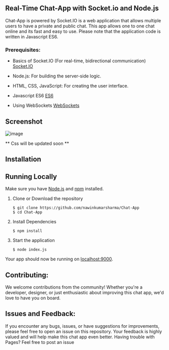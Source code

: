 ## Real-Time Chat-App with Socket.io and Node.js

Chat-App is powered by Socket.IO is a web application that allows multiple users to have a private and public chat.
This app allows one to one chat online and its fast and easy to use. Please note that the application code is written in Javascript ES6.


### Prerequisites: ###
  
  * Basics of Socket.IO (For real-time, bidirectional communication) [Socket.IO](https://socket.io/)
    
  * Node.js: For building the server-side logic.
    
  * HTML, CSS, JavaScript: For creating the user interface.

  * Javascript ES6 [ES6](https://www.udacity.com/course/es6-javascript-improved--ud356)
   
  * Using WebSockets [WebSockets](https://developer.mozilla.org/en-US/docs/Web/API/WebSockets_API/Writing_WebSocket_client_applications)

## Screenshot
![image](https://github.com/NawinKumarSharma/Chat-App/assets/126372969/175148d9-eba2-4b7d-8e3a-5f3bc44edc79)

** Css will be updated soon **

## Installation<a name="installation"></a>
## Running Locally
Make sure you have [Node.js](https://nodejs.org/) and [npm](https://www.npmjs.com/) installed.

1. Clone or Download the repository

	```
	$ git clone https://github.com/nawinkumarsharma/Chat-App
	$ cd Chat-App
	```
2. Install Dependencies

	```
	$ npm install
	```
3. Start the application

	```
	$ node index.js
	```
Your app should now be running on [localhost:9000](http://localhost:9000/).

## Contributing:
We welcome contributions from the community! Whether you're a developer, designer, or just enthusiastic about improving this chat app, we'd love to have you on board.

## Issues and Feedback:
If you encounter any bugs, issues, or have suggestions for improvements, please feel free to open an issue on this repository. Your feedback is highly valued and will help make this chat app even better.
Having trouble with Pages? Feel free to post an issue

